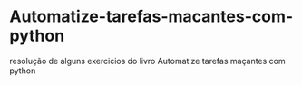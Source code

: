 # Automatize-tarefas-macantes-com-python
 resolução de alguns exercicios do livro Automatize tarefas maçantes com python
